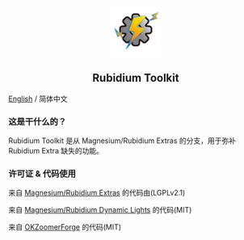 <p align="center">
 <img width="100px" src="icon/RubidiumToolkit.png" align="center" alt="Rubidium Toolkit Logo" />
 <h2 align="center">Rubidium Toolkit</h2>
 <p align="center"></p>

[English](README.md) / 简体中文 

### 这是干什么的？
Rubidium Toolkit 是从 Magnesium/Rubidium Extras 的分支，用于弥补 Rubidium Extra 缺失的功能。

### 许可证 & 代码使用
来自 [Magnesium/Rubidium Extras](https://github.com/TeamDeusVult/MagnesiumExtras) 的代码由(LGPLv2.1)

来自 [Magnesium/Rubidium Dynamic Lights](https://github.com/TeamDeusVult/DynamicLightsReforged) 的代码(MIT)

来自 [OKZoomerForge](https://github.com/Matyrobbrt/OkZoomerForge) 的代码(MIT)


